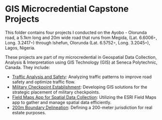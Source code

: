 # GIS Microcredential Capstone Projects
This folder contains four projects I conducted on the Ayobo - Olorunda road, a 5.1km long and 20m wide road that
runs from Megida, (Lat. 6.6006◦, Long. 3.2417◦) through Ishefun, Olorunda (Lat. 6.5752◦, Long. 3.2045◦), Lagos, Nigeria. 

These projects are part of my microcredential in Geospatial Data Collection, Analysis & Interpretation using GIS Technology (GIS) 
at Seneca Polytechnic, Canada. They include:
- [Traffic Analysis and Safety](https://github.com/GEO-001/Hands-on-Projects/blob/main/Project%20files/GIS%20Microcredential%20Capstone%20Projects/ArcGIS%20Field%20Maps%20for%20Spatial%20Data%20Collection.pdf): Analyzing traffic patterns to improve road safety and optimize traffic flow.
- [Military Checkpoint Establishment](https://github.com/GEO-001/Hands-on-Projects/blob/main/Project%20files/GIS%20Microcredential%20Capstone%20Projects/Military%20Checkpoint%20Establishment.pdf): Developing GIS solutions for the strategic placement of military checkpoints.
- [Field Maps App for Spatial Data Collection](https://github.com/GEO-001/Hands-on-Projects/blob/main/Project%20files/GIS%20Microcredential%20Capstone%20Projects/ArcGIS%20Field%20Maps%20for%20Spatial%20Data%20Collection.pdf): Utilizing the ESRI Field Maps app to gather and manage spatial data efficiently.
- [200m Boundary Delineation](https://github.com/GEO-001/Hands-on-Projects/blob/main/Project%20files/GIS%20Microcredential%20Capstone%20Projects/Buffer%20analysis-boundary_delineation.pdf): Defining a 200-meter jurisdiction for real estate purposes.

